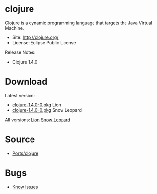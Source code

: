 

# clojure #

Clojure is a dynamic programming language that targets the Java Virtual Machine.

  * Site: http://clojure.org/
  * License: Eclipse Public License

Release Notes:
  * Clojure 1.4.0


# Download #

Latest version:
  * [clojure-1.4.0-0.pkg](http://code.google.com/p/rudix/downloads/detail?name=clojure-1.4.0-0.pkg) Lion
  * [clojure-1.4.0-0.pkg](http://code.google.com/p/rudix-snowleopard/downloads/detail?name=clojure-1.4.0-0.pkg) Snow Leopard

All versions: [Lion](http://code.google.com/p/rudix/downloads/list?q=clojure) [Snow Leopard](http://code.google.com/p/rudix-snowleopard/downloads/list?q=clojure)

# Source #
  * [Ports/clojure](http://code.google.com/p/rudix/source/browse/Ports/clojure)

# Bugs #
  * [Know issues](http://code.google.com/p/rudix/issues/list?q=clojure)

